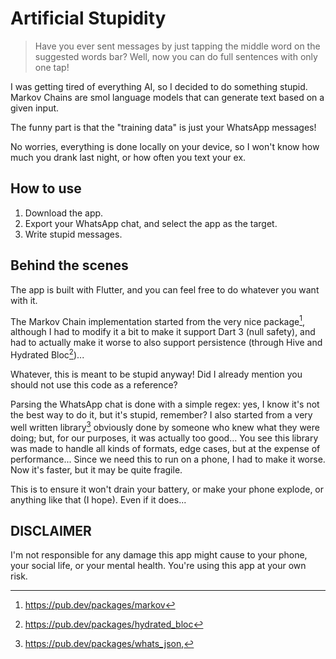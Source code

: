 # Artificial Stupidity

> Have you ever sent messages by just tapping the middle word on the suggested words bar?
> Well, now you can do full sentences with only one tap!

I was getting tired of everything AI, so I decided to do something stupid.
Markov Chains are smol language models that can generate text based on a given input.

The funny part is that the "training data" is just your WhatsApp messages!

No worries, everything is done locally on your device, so I won't know how much you drank last night,
or how often you text your ex.

## How to use

1. Download the app.
2. Export your WhatsApp chat, and select the app as the target.
3. Write stupid messages.

## Behind the scenes

The app is built with Flutter, and you can feel free to do whatever you want with it.

The Markov Chain implementation started from the very nice package[^1],
although I had to modify it a bit to make it support Dart 3 (null safety), and had to actually make it worse
to also support persistence (through Hive and Hydrated Bloc[^2])...

Whatever, this is meant to be stupid anyway! Did I already mention you should not use this code as a reference?

Parsing the WhatsApp chat is done with a simple regex: yes, I know it's not the best way to do it, but it's stupid,
remember?
I also started from a very well written library[^3] obviously done by someone who knew what they were doing;
but, for our purposes, it was actually too good... You see this library was made to handle all kinds of formats,
edge cases, but at the expense of performance... Since we need this to run on a phone, I had to make it worse.
Now it's faster, but it may be quite fragile.

This is to ensure it won't drain your battery, or make your phone explode, or anything like that (I hope).
Even if it does...

## DISCLAIMER

I'm not responsible for any damage this app might cause to your phone, your social life, or your mental health.
You're using this app at your own risk.


[^1]: https://pub.dev/packages/markov

[^2]: https://pub.dev/packages/hydrated_bloc

[^3]: https://pub.dev/packages/whats_json,
